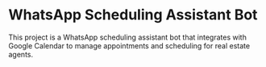 # WhatsApp Scheduling Assistant Bot

This project is a WhatsApp scheduling assistant bot that integrates with Google Calendar to manage appointments and scheduling for real estate agents.
